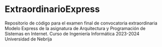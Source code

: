 # ExtraordinarioExpress
Repositorio de código para el examen final de convocatoria extraordinaria Modelo Express de la asignatura de Arquitectura y Programación de Sistemas en Internet. Curso de Ingeniería Informática 2023-2024 Universidad de Nebrija
